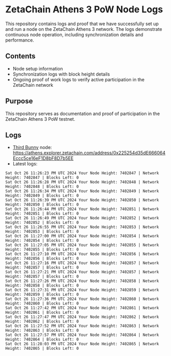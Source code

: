 # ZetaChain Athens 3 PoW Node Logs
This repository contains logs and proof that we have successfully set up and run a node on the ZetaChain Athens 3 network. The logs demonstrate continuous node operation, including synchronization details and performance.

## Contents
- Node setup information
- Synchronization logs with block height details
- Ongoing proof of work logs to verify active participation in the ZetaChain network

## Purpose
This repository serves as documentation and proof of participation in the ZetaChain Athens 3 PoW testnet.

## Logs

- [Third Bunny](https://thirdbunny.xyz/) node: https://athens.explorer.zetachain.com/address/0x225254d35dE666064Eccc5ce16eF1D8bF8D7b5EE
- Latest logs:
```
Sat Oct 26 11:26:23 PM UTC 2024 Your Node Height: 7402847 | Network Height: 7402847 | Blocks Left: 0
Sat Oct 26 11:26:28 PM UTC 2024 Your Node Height: 7402848 | Network Height: 7402848 | Blocks Left: 0
Sat Oct 26 11:26:34 PM UTC 2024 Your Node Height: 7402849 | Network Height: 7402849 | Blocks Left: 0
Sat Oct 26 11:26:39 PM UTC 2024 Your Node Height: 7402850 | Network Height: 7402850 | Blocks Left: 0
Sat Oct 26 11:26:44 PM UTC 2024 Your Node Height: 7402851 | Network Height: 7402851 | Blocks Left: 0
Sat Oct 26 11:26:49 PM UTC 2024 Your Node Height: 7402852 | Network Height: 7402852 | Blocks Left: 0
Sat Oct 26 11:26:55 PM UTC 2024 Your Node Height: 7402853 | Network Height: 7402853 | Blocks Left: 0
Sat Oct 26 11:27:00 PM UTC 2024 Your Node Height: 7402854 | Network Height: 7402854 | Blocks Left: 0
Sat Oct 26 11:27:05 PM UTC 2024 Your Node Height: 7402855 | Network Height: 7402855 | Blocks Left: 0
Sat Oct 26 11:27:10 PM UTC 2024 Your Node Height: 7402856 | Network Height: 7402856 | Blocks Left: 0
Sat Oct 26 11:27:16 PM UTC 2024 Your Node Height: 7402857 | Network Height: 7402857 | Blocks Left: 0
Sat Oct 26 11:27:21 PM UTC 2024 Your Node Height: 7402857 | Network Height: 7402857 | Blocks Left: 0
Sat Oct 26 11:27:26 PM UTC 2024 Your Node Height: 7402858 | Network Height: 7402858 | Blocks Left: 0
Sat Oct 26 11:27:31 PM UTC 2024 Your Node Height: 7402859 | Network Height: 7402859 | Blocks Left: 0
Sat Oct 26 11:27:36 PM UTC 2024 Your Node Height: 7402860 | Network Height: 7402860 | Blocks Left: 0
Sat Oct 26 11:27:42 PM UTC 2024 Your Node Height: 7402861 | Network Height: 7402861 | Blocks Left: 0
Sat Oct 26 11:27:47 PM UTC 2024 Your Node Height: 7402862 | Network Height: 7402862 | Blocks Left: 0
Sat Oct 26 11:27:52 PM UTC 2024 Your Node Height: 7402863 | Network Height: 7402863 | Blocks Left: 0
Sat Oct 26 11:27:57 PM UTC 2024 Your Node Height: 7402864 | Network Height: 7402864 | Blocks Left: 0
Sat Oct 26 11:28:03 PM UTC 2024 Your Node Height: 7402865 | Network Height: 7402865 | Blocks Left: 0
```
